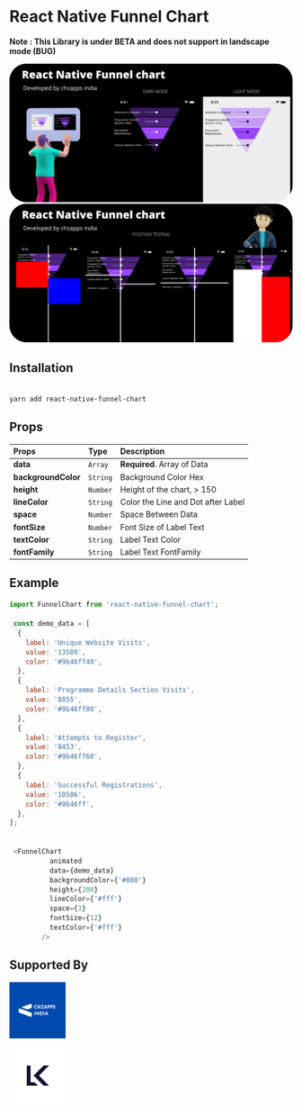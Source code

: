 # React Native Funnel Chart

**Note :  This Library is under BETA and does not support in landscape mode (BUG)**

<img src="https://raw.githubusercontent.com/chzappsinc/react-native-funnel-chart/master/example/React%20Native%20Funnel%20chart.png" style="border-radius:30px;"/>

<img src="https://raw.githubusercontent.com/chzappsinc/react-native-funnel-chart/master/example/RN-FNNEL-CHART-TEST.png" style="border-radius:30px;"/>


## Installation

```bash

yarn add react-native-funnel-chart

```

## Props

| Props | Type     | Description                |
| :-------- | :------- | :------------------------- |
| **data** | `Array` | **Required**. Array of Data |
| **backgroundColor** | `String` | Background Color Hex |
| **height** | `Number` | Height of the chart, > 150  |
| **lineColor** | `String` | Color the Line and Dot after Label  |
| **space** | `Number` | Space Between Data  |
| **fontSize** | `Number` | Font Size of Label Text |
| **textColor** | `String` | Label Text Color |
| **fontFamily** | `String` | Label Text FontFamily |

## Example

```js
import FunnelChart from 'react-native-funnel-chart';

 const demo_data = [
  {
    label: 'Unique Website Visits',
    value: '13589',
    color: '#9b46ff40',
  },
  {
    label: 'Programme Details Section Visits',
    value: '8855',
    color: '#9b46ff80',
  },
  {
    label: 'Attempts to Register',
    value: '8453',
    color: '#9b46ff60',
  },
  {
    label: 'Successful Registrations',
    value: '10586',
    color: '#9b46ff',
  },
];


 <FunnelChart
          animated
          data={demo_data}
          backgroundColor={'#000'}
          height={200}
          lineColor={'#fff'}
          space={3}
          fontSize={12}
          textColor={'#fff'}
        />

```
## Supported By
<div>
<a href="https://chzapps.com"><img src="https://raw.githubusercontent.com/chzappsinc/react-native-funnel-chart/master/example/chzapps.png" heigth="100" width="100"/></a>


<a href="https://www.lookingsoft.com"><img src="https://raw.githubusercontent.com/chzappsinc/react-native-funnel-chart/master/example/lk_soft.png" heigth="100" width="100"/></a>
 </div>
